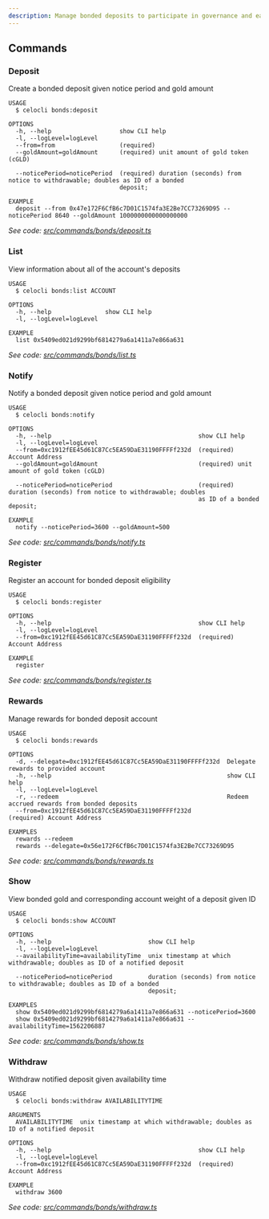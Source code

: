 ```yaml
---
description: Manage bonded deposits to participate in governance and earn rewards
---
```


## Commands

### Deposit

Create a bonded deposit given notice period and gold amount

```
USAGE
  $ celocli bonds:deposit

OPTIONS
  -h, --help                   show CLI help
  -l, --logLevel=logLevel
  --from=from                  (required)
  --goldAmount=goldAmount      (required) unit amount of gold token (cGLD)

  --noticePeriod=noticePeriod  (required) duration (seconds) from notice to withdrawable; doubles as ID of a bonded
                               deposit;

EXAMPLE
  deposit --from 0x47e172F6CfB6c7D01C1574fa3E2Be7CC73269D95 --noticePeriod 8640 --goldAmount 1000000000000000000
```

_See code: [src/commands/bonds/deposit.ts](https://github.com/celo-org/celo-monorepo/tree/master/packages/cli/src/commands/bonds/deposit.ts)_

### List

View information about all of the account's deposits

```
USAGE
  $ celocli bonds:list ACCOUNT

OPTIONS
  -h, --help               show CLI help
  -l, --logLevel=logLevel

EXAMPLE
  list 0x5409ed021d9299bf6814279a6a1411a7e866a631
```

_See code: [src/commands/bonds/list.ts](https://github.com/celo-org/celo-monorepo/tree/master/packages/cli/src/commands/bonds/list.ts)_

### Notify

Notify a bonded deposit given notice period and gold amount

```
USAGE
  $ celocli bonds:notify

OPTIONS
  -h, --help                                         show CLI help
  -l, --logLevel=logLevel
  --from=0xc1912fEE45d61C87Cc5EA59DaE31190FFFFf232d  (required) Account Address
  --goldAmount=goldAmount                            (required) unit amount of gold token (cGLD)

  --noticePeriod=noticePeriod                        (required) duration (seconds) from notice to withdrawable; doubles
                                                     as ID of a bonded deposit;

EXAMPLE
  notify --noticePeriod=3600 --goldAmount=500
```

_See code: [src/commands/bonds/notify.ts](https://github.com/celo-org/celo-monorepo/tree/master/packages/cli/src/commands/bonds/notify.ts)_

### Register

Register an account for bonded deposit eligibility

```
USAGE
  $ celocli bonds:register

OPTIONS
  -h, --help                                         show CLI help
  -l, --logLevel=logLevel
  --from=0xc1912fEE45d61C87Cc5EA59DaE31190FFFFf232d  (required) Account Address

EXAMPLE
  register
```

_See code: [src/commands/bonds/register.ts](https://github.com/celo-org/celo-monorepo/tree/master/packages/cli/src/commands/bonds/register.ts)_

### Rewards

Manage rewards for bonded deposit account

```
USAGE
  $ celocli bonds:rewards

OPTIONS
  -d, --delegate=0xc1912fEE45d61C87Cc5EA59DaE31190FFFFf232d  Delegate rewards to provided account
  -h, --help                                                 show CLI help
  -l, --logLevel=logLevel
  -r, --redeem                                               Redeem accrued rewards from bonded deposits
  --from=0xc1912fEE45d61C87Cc5EA59DaE31190FFFFf232d          (required) Account Address

EXAMPLES
  rewards --redeem
  rewards --delegate=0x56e172F6CfB6c7D01C1574fa3E2Be7CC73269D95
```

_See code: [src/commands/bonds/rewards.ts](https://github.com/celo-org/celo-monorepo/tree/master/packages/cli/src/commands/bonds/rewards.ts)_

### Show

View bonded gold and corresponding account weight of a deposit given ID

```
USAGE
  $ celocli bonds:show ACCOUNT

OPTIONS
  -h, --help                           show CLI help
  -l, --logLevel=logLevel
  --availabilityTime=availabilityTime  unix timestamp at which withdrawable; doubles as ID of a notified deposit

  --noticePeriod=noticePeriod          duration (seconds) from notice to withdrawable; doubles as ID of a bonded
                                       deposit;

EXAMPLES
  show 0x5409ed021d9299bf6814279a6a1411a7e866a631 --noticePeriod=3600
  show 0x5409ed021d9299bf6814279a6a1411a7e866a631 --availabilityTime=1562206887
```

_See code: [src/commands/bonds/show.ts](https://github.com/celo-org/celo-monorepo/tree/master/packages/cli/src/commands/bonds/show.ts)_

### Withdraw

Withdraw notified deposit given availability time

```
USAGE
  $ celocli bonds:withdraw AVAILABILITYTIME

ARGUMENTS
  AVAILABILITYTIME  unix timestamp at which withdrawable; doubles as ID of a notified deposit

OPTIONS
  -h, --help                                         show CLI help
  -l, --logLevel=logLevel
  --from=0xc1912fEE45d61C87Cc5EA59DaE31190FFFFf232d  (required) Account Address

EXAMPLE
  withdraw 3600
```

_See code: [src/commands/bonds/withdraw.ts](https://github.com/celo-org/celo-monorepo/tree/master/packages/cli/src/commands/bonds/withdraw.ts)_

